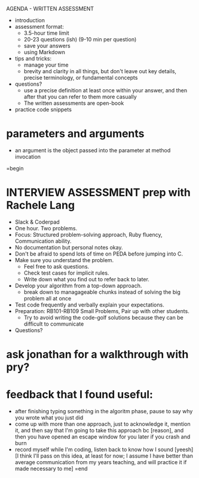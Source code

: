 
AGENDA - WRITTEN ASSESSMENT

- introduction
- assessment format:
  - 3.5-hour time limit
  - 20-23 questions (ish) (9-10 min per question)
  - save your answers
  - using Markdown
- tips and tricks:
  - manage your time
  - brevity and clarity in all things, but don't leave out key details, precise terminology, or fundamental concepts
- questions?
  - use a precise definition at least once within your answer, and then after that you can refer to them more casually
  - The written assessments are open-book
- practice code snippets

# parameters and arguments
 - an argument is the object passed into the parameter at method invocation

 =begin

# INTERVIEW ASSESSMENT prep with Rachele Lang

- Slack & Coderpad
- One hour. Two problems.
- Focus: Structured problem-solving approach, Ruby fluency, Communication ability.
- No documentation but personal notes okay.
- Don't be afraid to spend lots of time on PEDA before jumping into C.
- Make sure you understand the problem.
  - Feel free to ask questions.
  - Check test cases for implicit rules.
  - Write down what you find out to refer back to later.
- Develop your algorithm from a top-down approach.
  - break down to managageable chunks instead of solving the big problem all at once
- Test code frequently and verbally explain your expectations.
- Preparation: RB101-RB109 Small Problems, Pair up with other students.
  - Try to avoid writing the code-golf solutions because they can be difficult to communicate
- Questions?

# ask jonathan for a walkthrough with pry?

# feedback that I found useful:
- after finishing typing something in the algoritm phase, pause to say why you wrote what you just did
- come up with more than one approach, just to acknowledge it, mention it, and then say that I'm going to take this approach bc [reason], and then you have opened an escape window for you later if you crash and burn
- record myself while I'm coding, listen back to know how I sound [yeesh] [I think I'll pass on this idea, at least for now; I assume I have better than average communication from my years teaching, and will practice it if made necessary to me]
=end